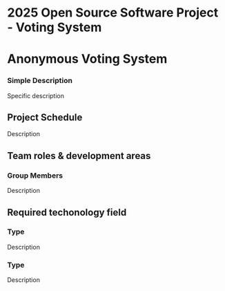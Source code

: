 # 2025 Open Source Software Project - Voting System

# Anonymous Voting System

### Simple Description
Specific description

## Project Schedule
Description

## Team roles & development areas
### Group Members
Description

## Required techonology field
### Type
Description

### Type
Description
